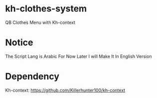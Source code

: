 # kh-clothes-system
 QB Clothes Menu with Kh-context

# Notice
The Script Lang is Arabic For Now Later I will Make It In English Version

# Dependency

Kh-context: https://github.com/Killerhunter100/kh-context
